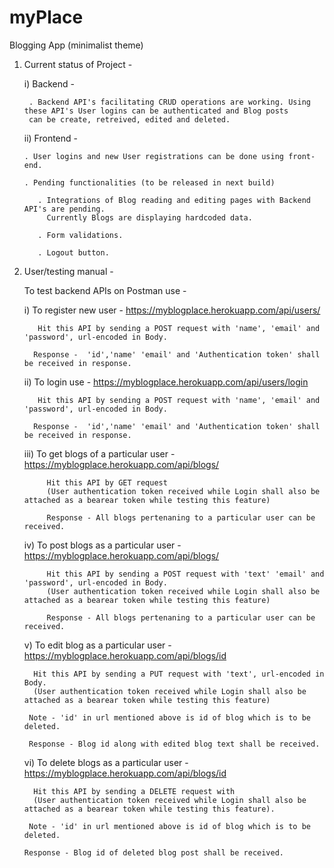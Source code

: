 # myPlace
Blogging App (minimalist theme)

1. Current status of Project - 

    i) Backend -
    
        . Backend API's facilitating CRUD operations are working. Using these API's User logins can be authenticated and Blog posts 
        can be create, retreived, edited and deleted.
      
    ii) Frontend -
    
       . User logins and new User registrations can be done using front-end.
       
       . Pending functionalities (to be released in next build) 
       
          . Integrations of Blog reading and editing pages with Backend API's are pending. 
            Currently Blogs are displaying hardcoded data.
          
          . Form validations.
          
          . Logout button.
          
2. User/testing manual - 
 
    To test backend APIs on Postman use -
    
      i) To register new user -  https://myblogplace.herokuapp.com/api/users/
      
          Hit this API by sending a POST request with 'name', 'email' and 'password', url-encoded in Body.
          
         Response -  'id','name' 'email' and 'Authentication token' shall be received in response.
          
      ii) To login use - https://myblogplace.herokuapp.com/api/users/login
      
          Hit this API by sending a POST request with 'name', 'email' and 'password', url-encoded in Body.
          
         Response -  'id','name' 'email' and 'Authentication token' shall be received in response.
          
      iii) To get blogs of a particular user - https://myblogplace.herokuapp.com/api/blogs/
      
            Hit this API by GET request 
            (User authentication token received while Login shall also be attached as a bearear token while testing this feature)
       
            Response - All blogs pertenaning to a particular user can be received.
       
       
      iv) To post blogs as a particular user - https://myblogplace.herokuapp.com/api/blogs/
      
            Hit this API by sending a POST request with 'text' 'email' and 'password', url-encoded in Body. 
            (User authentication token received while Login shall also be attached as a bearear token while testing this feature)
       
            Response - All blogs pertenaning to a particular user can be received.      
      
      v) To edit blog as a particular user - https://myblogplace.herokuapp.com/api/blogs/id
      
         Hit this API by sending a PUT request with 'text', url-encoded in Body. 
         (User authentication token received while Login shall also be attached as a bearear token while testing this feature)
      
        Note - 'id' in url mentioned above is id of blog which is to be deleted.
       
        Response - Blog id along with edited blog text shall be received. 
       
     vi) To delete blogs as a particular user - https://myblogplace.herokuapp.com/api/blogs/id
      
         Hit this API by sending a DELETE request with 
         (User authentication token received while Login shall also be attached as a bearear token while testing this feature).
      
        Note - 'id' in url mentioned above is id of blog which is to be deleted.
       
       Response - Blog id of deleted blog post shall be received.
       
       
